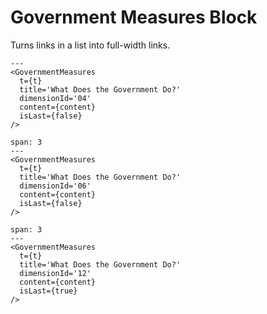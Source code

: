 # Government Measures Block

Turns links in a list into full-width links.

```react
---
<GovernmentMeasures
  t={t}
  title='What Does the Government Do?'
  dimensionId='04'
  content={content}
  isLast={false}
/>
```

```react
span: 3
---
<GovernmentMeasures
  t={t}
  title='What Does the Government Do?'
  dimensionId='06'
  content={content}
  isLast={false}
/>
```

```react
span: 3
---
<GovernmentMeasures
  t={t}
  title='What Does the Government Do?'
  dimensionId='12'
  content={content}
  isLast={true}
/>
```
